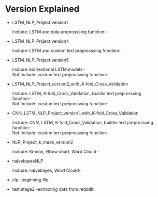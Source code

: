 # Version Explained

* LSTM_NLP_Project version1

  Include: LSTM and data preprosssing function⋅⋅ 
  
* LSTM_NLP_Project version4

  Include: LSTM and custom text preprosssing function⋅⋅
  
* LSTM_NLP_Project version5

  Include: bidriectional LSTM models⋅⋅  
  Not Include: custom text preprosssing function⋅⋅
* LSTM_NLP_Project_version2_with_K-fold_Cross_Validation

  Include: LSTM, K-fold_Cross_Validation, buildin text preprosssing function⋅⋅  
  Not Include: custom text preprosssing function⋅⋅
  
* CNN_LSTM_NLP_Project_version1_with_K-fold_Cross_Validation

  Include: CNN, LSTM, K-fold_Cross_Validation, buildin text preprosssing function⋅⋅  
  Not Include: custom text preprosssing function⋅⋅

* NLP_Project_k_mean_version2

  Include: Kmean, Elbow chart, Word Clould⋅⋅ 
  
* naivebayesNLP
  
  Include: naivebayes, Word Clould⋅⋅ 
  
* nlp
  -beginning file
 
* test,stage2
  -extracting data from redddit.
